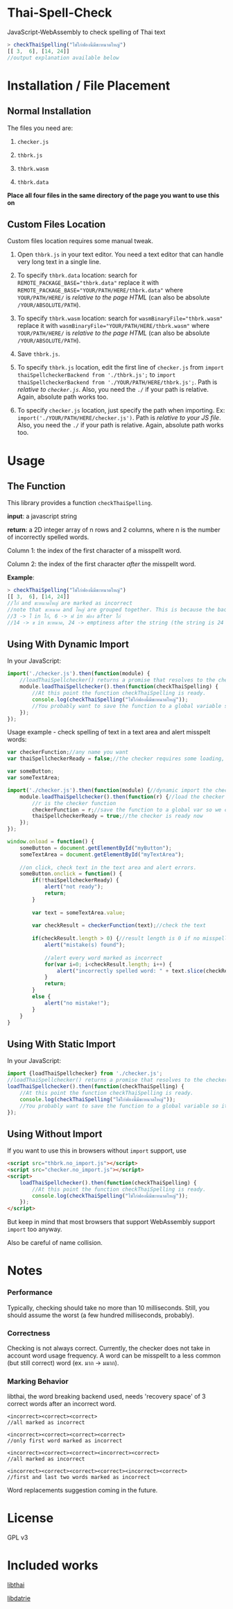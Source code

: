 # Thai-Spell-Check
JavaScript-WebAssembly to check spelling of Thai text

```javascript
> checkThaiSpelling("ไข่ใก่ฟองนี้มีขะหนาดไหญ่")
[[ 3,  6], [14, 24]]
//output explanation available below
```

# Installation / File Placement
## Normal Installation
The files you need are:

1. ```checker.js```

2. ```thbrk.js```

3. ```thbrk.wasm```

4. ```thbrk.data```

**Place all four files in the same directory of the page you want to use this on**

## Custom Files Location
Custom files location requires some manual tweak.

1. Open ```thbrk.js``` in your text editor. You need a text editor that can handle very long text in a single line.

2. To specify ```thbrk.data``` location: search for ```REMOTE_PACKAGE_BASE="thbrk.data"``` replace it with ```REMOTE_PACKAGE_BASE="YOUR/PATH/HERE/thbrk.data"``` where ```YOUR/PATH/HERE/``` is *relative to the page HTML* (can also be absolute ```/YOUR/ABSOLUTE/PATH```).

3. To specify ```thbrk.wasm``` location: search for ```wasmBinaryFile="thbrk.wasm"``` replace it with ```wasmBinaryFile="YOUR/PATH/HERE/thbrk.wasm"``` where ```YOUR/PATH/HERE/``` is *relative to the page HTML* (can also be absolute ```/YOUR/ABSOLUTE/PATH```).

4. Save ```thbrk.js```.

5. To specify ```thbrk.js``` location, edit the first line of ```checker.js``` from ```import thaiSpellcheckerBackend from './thbrk.js';``` to ```import thaiSpellcheckerBackend from './YOUR/PATH/HERE/thbrk.js';```. Path is *relative to ```checker.js```*. Also, you need the ```./``` if your path is relative. Again, absolute path works too.

6. To specify ```checker.js``` location, just specify the path when importing. Ex: ```import('./YOUR/PATH/HERE/checker.js')```. Path is *relative to your JS file*. Also, you need the ```./``` if your path is relative. Again, absolute path works too.


# Usage
## The Function
This library provides a function ```checkThaiSpelling```.

**input**: a javascript string

**return**: a 2D integer array of n rows and 2 columns, where n is the number of incorrectly spelled words.

Column 1: the index of the first character of a misspellt word.

Column 2: the index of the first character *after* the misspellt word.

**Example**:

```javascript
> checkThaiSpelling("ไข่ใก่ฟองนี้มีขะหนาดไหญ่")
[[ 3,  6], [14, 24]]
//ใก่ and ขะหนาดไหญ่ are marked as incorrect
//note that ขะหนาด and ไหญ่ are grouped together. This is because the backend has no knowledge of the misspelt word and cannot guess where it ends.
//3 -> ใ in ใก่, 6 -> ฟ in ฟอง after ใก่
//14 -> ข in ขะหนาด, 24 -> emptiness after the string (the string is 24 letters long)

```

## Using With Dynamic Import
In your JavaScript:

```javascript
import('./checker.js').then(function(module) {
    //loadThaiSpellchecker() returns a promise that resolves to the checker function.
    module.loadThaiSpellchecker().then(function(checkThaiSpelling) {
        //At this point the function checkThaiSpelling is ready.
        console.log(checkThaiSpelling("ไข่ใก่ฟองนี้มีขะหนาดไหญ่"));
        //You probably want to save the function to a global variable so it can be called from outside this scope.
    });
});
```
Usage example - check spelling of text in a text area and alert misspelt words:

```javascript
var checkerFunction;//any name you want
var thaiSpellcheckerReady = false;//the checker requires some loading, so it is not ready in the beginning

var someButton;
var someTextArea;

import('./checker.js').then(function(module) {//dynamic import the checker module
    module.loadThaiSpellchecker().then(function(r) {//load the checker
        //r is the checker function
        checkerFunction = r;//save the function to a global var so we can call it from elsewhere
        thaiSpellcheckerReady = true;//the checker is ready now
    });
});

window.onload = function() {
    someButton = document.getElementById("myButton");
    someTextArea = document.getElementById("myTextArea");
    
    //on click, check text in the text area and alert errors.
    someButton.onclick = function() {
        if(!thaiSpellcheckerReady) {
            alert("not ready");
            return;
        }
        
        var text = someTextArea.value;
        
        var checkResult = checkerFunction(text);//check the text
        
        if(checkResult.length > 0) {//result length is 0 if no misspelling is found
            alert("mistake(s) found");
            
            //alert every word marked as incorrect
            for(var i=0; i<checkResult.length; i++) {
                alert("incorrectly spelled word: " + text.slice(checkResult[i][0], checkResult[i][1]));
            }
            return;
        }
        else {
            alert("no mistake!");
        }
    }
}
```


## Using With Static Import
In your JavaScript:

```javascript
import {loadThaiSpellchecker} from './checker.js';
//loadThaiSpellchecker() returns a promise that resolves to the checker function.
loadThaiSpellchecker().then(function(checkThaiSpelling) {
    //At this point the function checkThaiSpelling is ready.
    console.log(checkThaiSpelling("ไข่ใก่ฟองนี้มีขะหนาดไหญ่"));
    //You probably want to save the function to a global variable so it can be called from outside this scope.
});
```

## Using Without Import
If you want to use this in browsers without ```import``` support, use

```html
<script src="thbrk.no_import.js"></script>
<script src="checker.no_import.js"></script>
<script>
    loadThaiSpellchecker().then(function(checkThaiSpelling) {
        //At this point the function checkThaiSpelling is ready.
        console.log(checkThaiSpelling("ไข่ใก่ฟองนี้มีขะหนาดไหญ่"));
    });
</script>
```
But keep in mind that most browsers that support WebAssembly support ```import``` too anyway.

Also be careful of name collision.

# Notes
### Performance
Typically, checking should take no more than 10 milliseconds. Still, you should assume the worst (a few hundred milliseconds, probably).

### Correctness
Checking is not always correct. Currently, the checker does not take in account word usage frequency. A word can be misspellt to a less common (but still correct) word (ex. มาก -> มมาก).

### Marking Behavior
libthai, the word breaking backend used, needs 'recovery space' of 3 correct words after an incorrect word.

```
<incorrect><correct><correct>
//all marked as incorrect

<incorrect><correct><correct><correct>
//only first word marked as incorrect

<incorrect><correct><correct><incorrect><correct>
//all marked as incorrect

<incorrect><correct><correct><correct><incorrect><correct>
//first and last two words marked as incorrect
```


Word replacements suggestion coming in the future.


# License
GPL v3

# Included works
[libthai](https://github.com/tlwg/libthai)

[libdatrie](https://github.com/tlwg/libdatrie)
